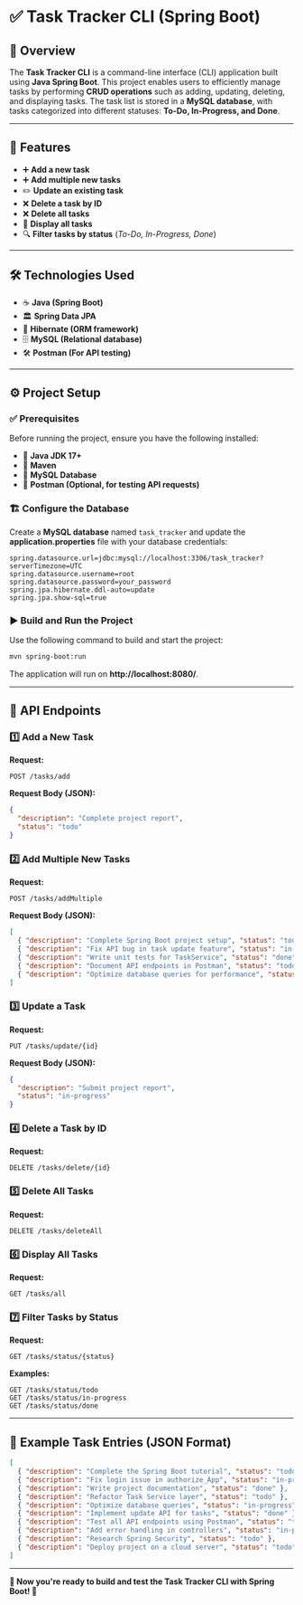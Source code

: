# ✅ **Task Tracker CLI (Spring Boot)**

## 📌 Overview
The **Task Tracker CLI** is a command-line interface (CLI) application built using **Java Spring Boot**. This project enables users to efficiently manage tasks by performing **CRUD operations** such as adding, updating, deleting, and displaying tasks. The task list is stored in a **MySQL database**, with tasks categorized into different statuses: **To-Do, In-Progress, and Done**.

---

## 🚀 Features
- ➕ **Add a new task**
- ➕ **Add multiple new tasks**
- ✏️ **Update an existing task**
- ❌ **Delete a task by ID**
- ❌ **Delete all tasks**
- 📜 **Display all tasks**
- 🔍 **Filter tasks by status** (*To-Do, In-Progress, Done*)

---

## 🛠️ Technologies Used
- ☕ **Java (Spring Boot)**
- 🏛 **Spring Data JPA**
- 🔄 **Hibernate (ORM framework)**
- 🗄 **MySQL (Relational database)**
- 🛠 **Postman (For API testing)**

---

## ⚙️ Project Setup

### ✅ **Prerequisites**
Before running the project, ensure you have the following installed:
- 📌 **Java JDK 17+**
- 📌 **Maven**
- 📌 **MySQL Database**
- 📌 **Postman (Optional, for testing API requests)**

### 🏗 **Configure the Database**
Create a **MySQL database** named `task_tracker` and update the **application.properties** file with your database credentials:

```properties
spring.datasource.url=jdbc:mysql://localhost:3306/task_tracker?serverTimezone=UTC
spring.datasource.username=root
spring.datasource.password=your_password
spring.jpa.hibernate.ddl-auto=update
spring.jpa.show-sql=true
```

### ▶️ **Build and Run the Project**
Use the following command to build and start the project:
```sh
mvn spring-boot:run
```
The application will run on **http://localhost:8080/**.

---

## 🔗 API Endpoints

### 1️⃣ **Add a New Task**
**Request:**
```
POST /tasks/add
```
**Request Body (JSON):**
```json
{
  "description": "Complete project report",
  "status": "todo"
}
```

### 2️⃣ **Add Multiple New Tasks**
**Request:**
```
POST /tasks/addMultiple
```
**Request Body (JSON):**
```json
[
  { "description": "Complete Spring Boot project setup", "status": "todo" },
  { "description": "Fix API bug in task update feature", "status": "in-progress" },
  { "description": "Write unit tests for TaskService", "status": "done" },
  { "description": "Document API endpoints in Postman", "status": "todo" },
  { "description": "Optimize database queries for performance", "status": "in-progress" }
]
```

### 3️⃣ **Update a Task**
**Request:**
```
PUT /tasks/update/{id}
```
**Request Body (JSON):**
```json
{
  "description": "Submit project report",
  "status": "in-progress"
}
```

### 4️⃣ **Delete a Task by ID**
**Request:**
```
DELETE /tasks/delete/{id}
```

### 5️⃣ **Delete All Tasks**
**Request:**
```
DELETE /tasks/deleteAll
```

### 6️⃣ **Display All Tasks**
**Request:**
```
GET /tasks/all
```

### 7️⃣ **Filter Tasks by Status**
**Request:**
```
GET /tasks/status/{status}
```
**Examples:**
```
GET /tasks/status/todo
GET /tasks/status/in-progress
GET /tasks/status/done
```

---

## 📌 **Example Task Entries (JSON Format)**
```json
[
  { "description": "Complete the Spring Boot tutorial", "status": "todo" },
  { "description": "Fix login issue in authorize_App", "status": "in-progress" },
  { "description": "Write project documentation", "status": "done" },
  { "description": "Refactor Task Service layer", "status": "todo" },
  { "description": "Optimize database queries", "status": "in-progress" },
  { "description": "Implement update API for tasks", "status": "done" },
  { "description": "Test all API endpoints using Postman", "status": "todo" },
  { "description": "Add error handling in controllers", "status": "in-progress" },
  { "description": "Research Spring Security", "status": "todo" },
  { "description": "Deploy project on a cloud server", "status": "todo" }
]
```

---

**🎯 Now you're ready to build and test the Task Tracker CLI with Spring Boot! 🚀**

